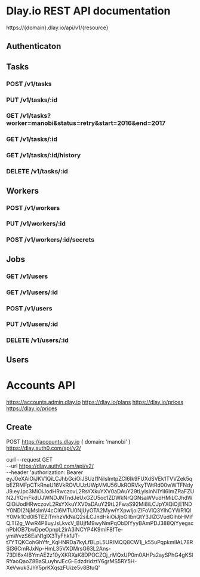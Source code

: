 # Dlay.io REST API documentation

https://{domain}.dlay.io/api/v1/{resource}

## Authenticaton

## Tasks
### POST /v1/tasks
### PUT /v1/tasks/:id
### GET /v1/tasks?worker=manobi&status=retry&start=2016&end=2017
### GET /v1/tasks/:id
### GET /v1/tasks/:id/history
### DELETE /v1/tasks/:id

## Workers
### POST /v1/workers
### PUT /v1/workers/:id
### POST /v1/workers/:id/secrets

## Jobs
### GET /v1/users
### GET /v1/users/:id
### POST /v1/users
### PUT /v1/users/:id
### DELETE /v1/users/:id

## Users

# Accounts API
https://accounts.admin.dlay.io
https://dlay.io/plans
https://dlay.io/prices
https://dlay.io/prices


## Create
POST https://accounts.dlay.io
{
	domain: ‘manobi’
}
https://dlay.auth0.com/api/v2/


curl --request GET \
  --url https://dlay.auth0.com/api/v2/ \
  --header 'authorization: Bearer eyJ0eXAiOiJKV1QiLCJhbGciOiJSUzI1NiIsImtpZCI6Ik9FUXdSVEk1TVVZek5qbEZRMFpCTkRneU16VkROVUUzUWpVMU56UkRORVkyTWtRd00wWTFNdyJ9.eyJpc3MiOiJodHRwczovL2RsYXkuYXV0aDAuY29tLyIsInN1YiI6ImZRaFZUN2JYQmFkdUJWNDJNTndJeUxGZU5oc1ZDWkNrQGNsaWVudHMiLCJhdWQiOiJodHRwczovL2RsYXkuYXV0aDAuY29tL2FwaS92Mi8iLCJpYXQiOjE1NDY0NDI2NjMsImV4cCI6MTU0NjUyOTA2MywiYXpwIjoiZlFoVlQ3YlhCYWR1QlY0Mk1Od0l5TEZlTmhzVkNaQ2siLCJndHkiOiJjbGllbnQtY3JlZGVudGlhbHMifQ.TI2g_WwR4P8uyJsLkvcV_BUjfM9wyNmPqObDlYyyBAmPDJ388QiYyegscnPbIOB7bwDpeOpnpL2irA3iNCYP4K9miF8fTe-ymWvzS6EaN1gIX3TyFhk1JT-t7YTQKCohGhYfr_KqHNRDa7kyLfBLpL5URIMQQ8CW1j_k55uPqpkmIlAL78RSl36CmRJxNp-HmL35VXDMrsG63L2Ans-73DI6x4IBYmAE2z10yXKRXaK8DPOCZOj_rMQxUP0m0AHPs2aySPhG4gKSlRYaoQaoZ8BaSLuyhrJEcG-EdzdridztY6grMS5RY5H-XeVwuk3JhY5prKXqszFUize5v8BtuQ'